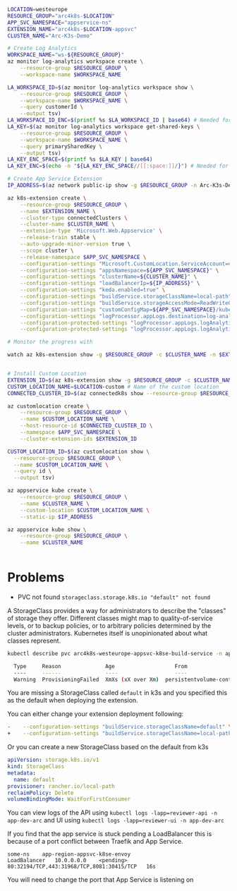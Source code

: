 ```bash
LOCATION=westeurope
RESOURCE_GROUP="arc4k8s-$LOCATION"
APP_SVC_NAMESPACE="appservice-ns"
EXTENSION_NAME="arc4k8s-$LOCATION-appsvc"
CLUSTER_NAME="Arc-K3s-Demo"

# Create Log Analytics
WORKSPACE_NAME="ws-${RESOURCE_GROUP}"
az monitor log-analytics workspace create \
    --resource-group $RESOURCE_GROUP \
    --workspace-name $WORKSPACE_NAME

LA_WORKSPACE_ID=$(az monitor log-analytics workspace show \
    --resource-group $RESOURCE_GROUP \
    --workspace-name $WORKSPACE_NAME \
    --query customerId \
    --output tsv)
LA_WORKSPACE_ID_ENC=$(printf %s $LA_WORKSPACE_ID | base64) # Needed for the next step
LA_KEY=$(az monitor log-analytics workspace get-shared-keys \
    --resource-group $RESOURCE_GROUP \
    --workspace-name $WORKSPACE_NAME \
    --query primarySharedKey \
    --output tsv)
LA_KEY_ENC_SPACE=$(printf %s $LA_KEY | base64)
LA_KEY_ENC=$(echo -n "${LA_KEY_ENC_SPACE//[[:space:]]/}") # Needed for the next step

# Create App Service Extension
IP_ADDRESS=$(az network public-ip show -g $RESOURCE_GROUP -n Arc-K3s-Demo-PIP --output tsv --query ipAddress)

az k8s-extension create \
    --resource-group $RESOURCE_GROUP \
    --name $EXTENSION_NAME \
    --cluster-type connectedClusters \
    --cluster-name $CLUSTER_NAME \
    --extension-type 'Microsoft.Web.Appservice' \
    --release-train stable \
    --auto-upgrade-minor-version true \
    --scope cluster \
    --release-namespace $APP_SVC_NAMESPACE \
    --configuration-settings "Microsoft.CustomLocation.ServiceAccount=default" \
    --configuration-settings "appsNamespace=${APP_SVC_NAMESPACE}" \
    --configuration-settings "clusterName=${CLUSTER_NAME}" \
    --configuration-settings "loadBalancerIp=${IP_ADDRESS}" \
    --configuration-settings "keda.enabled=true" \
    --configuration-settings "buildService.storageClassName=local-path" \
    --configuration-settings "buildService.storageAccessMode=ReadWriteOnce" \
    --configuration-settings "customConfigMap=${APP_SVC_NAMESPACE}/kube-environment-config" \
    --configuration-settings "logProcessor.appLogs.destination=log-analytics" \
    --configuration-protected-settings "logProcessor.appLogs.logAnalyticsConfig.customerId=${LA_WORKSPACE_ID_ENC}" \
    --configuration-protected-settings "logProcessor.appLogs.logAnalyticsConfig.sharedKey=${LA_KEY_ENC}"

# Monitor the progress with

watch az k8s-extension show -g $RESOURCE_GROUP -c $CLUSTER_NAME -n $EXTENSION_NAME --cluster-type connectedClusters -o table


# Install Custom Location
EXTENSION_ID=$(az k8s-extension show -g $RESOURCE_GROUP -c $CLUSTER_NAME -n $EXTENSION_NAME --cluster-type connectedClusters --query 'id' -o tsv)
CUSTOM_LOCATION_NAME=$LOCATION-custom # Name of the custom location
CONNECTED_CLUSTER_ID=$(az connectedk8s show --resource-group $RESOURCE_GROUP --name $CLUSTER_NAME --query id --output tsv)

az customlocation create \
    --resource-group $RESOURCE_GROUP \
    --name $CUSTOM_LOCATION_NAME \
    --host-resource-id $CONNECTED_CLUSTER_ID \
    --namespace $APP_SVC_NAMESPACE \
    --cluster-extension-ids $EXTENSION_ID

CUSTOM_LOCATION_ID=$(az customlocation show \
  --resource-group $RESOURCE_GROUP \
  --name $CUSTOM_LOCATION_NAME \
  --query id \
  --output tsv)

az appservice kube create \
    --resource-group $RESOURCE_GROUP \
    --name $CLUSTER_NAME \
    --custom-location $CUSTOM_LOCATION_NAME \
    --static-ip $IP_ADDRESS

az appservice kube show \
    --resource-group $RESOURCE_GROUP \
    --name $CLUSTER_NAME
    
```

# Problems

* PVC not found `storageclass.storage.k8s.io "default" not found`

A StorageClass provides a way for administrators to describe the "classes" of storage they offer. Different classes might map to quality-of-service levels, or to backup policies, or to arbitrary policies determined by the cluster administrators. Kubernetes itself is unopinionated about what classes represent.

```bash
kubectl describe pvc arc4k8s-westeurope-appsvc-k8se-build-service -n appservice-ns

  Type     Reason              Age                   From                         Message
  ----     ------              ----                  ----                         -------
  Warning  ProvisioningFailed  XmXs (xX over Xm)  persistentvolume-controller  storageclass.storage.k8s.io "default" not found
```

You are missing a StorageClass called `default` in k3s and you specified this as the default when deploying the extension.

You can either change your extension deployment following:

```bash
-    --configuration-settings "buildService.storageClassName=default" \
+    --configuration-settings "buildService.storageClassName=local-path" \
```

Or you can create a new StorageClass based on the default from k3s

```yaml
apiVersion: storage.k8s.io/v1
kind: StorageClass
metadata:
  name: default
provisioner: rancher.io/local-path
reclaimPolicy: Delete
volumeBindingMode: WaitForFirstConsumer
```

You can view logs of the API using `kubectl logs -lapp=reviewer-api -n app-dev-arc` and UI using `kubectl logs -lapp=reviewer-ui -n app-dev-arc`

If you find that the app service is stuck pending a LoadBalancer this is because of a port conflict between Traefik and App Service.

```
some-ns    app-region-appsvc-k8se-envoy                    LoadBalancer   10.0.0.0.0    <pending>     80:32194/TCP,443:31968/TCP,8081:30415/TCP   16s
```

You will need to change the port that App Service is listening on

